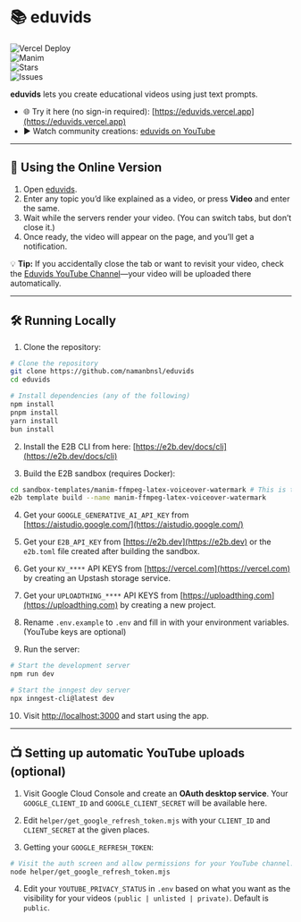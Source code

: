 # 📚 eduvids  

![Vercel Deploy](https://img.shields.io/badge/deploy-vercel-black?logo=vercel)  
![Manim](https://img.shields.io/badge/made%20with-manim-blue?logo=python)  
![Stars](https://img.shields.io/github/stars/namanbnsl/eduvids?style=social)  
![Issues](https://img.shields.io/github/issues/namanbnsl/eduvids)  

**eduvids** lets you create educational videos using just text prompts.  

- 🌐 Try it here (no sign-in required): [https://eduvids.vercel.app](https://eduvids.vercel.app)  
- ▶️ Watch community creations: [eduvids on YouTube](https://www.youtube.com/channel/UCws8TdWGs-Fo4UsBay3GtFA)  

---

## 🚀 Using the Online Version

1. Open [eduvids](https://eduvids.vercel.app).  
2. Enter any topic you’d like explained as a video, or press **Video** and enter the same.  
3. Wait while the servers render your video. (You can switch tabs, but don’t close it.)  
4. Once ready, the video will appear on the page, and you’ll get a notification.  

💡 **Tip:** If you accidentally close the tab or want to revisit your video, check the [Eduvids YouTube Channel](https://www.youtube.com/channel/UCws8TdWGs-Fo4UsBay3GtFA)—your video will be uploaded there automatically.  

---

## 🛠️ Running Locally

1. Clone the repository:
```bash
# Clone the repository
git clone https://github.com/namanbnsl/eduvids
cd eduvids

# Install dependencies (any of the following)
npm install
pnpm install
yarn install
bun install

```

2. Install the E2B CLI from here: [https://e2b.dev/docs/cli](https://e2b.dev/docs/cli)

3. Build the E2B sandbox (requires Docker):

```bash
cd sandbox-templates/manim-ffmpeg-latex-voiceover-watermark # This is the latest template
e2b template build --name manim-ffmpeg-latex-voiceover-watermark
```
4. Get your `GOOGLE_GENERATIVE_AI_API_KEY` from [https://aistudio.google.com/](https://aistudio.google.com/)
5. Get your `E2B_API_KEY` from [https://e2b.dev](https://e2b.dev) or the `e2b.toml` file created after building the sandbox.
6. Get your `KV_****` API KEYS from [https://vercel.com](https://vercel.com) by creating an Upstash storage service.
7. Get your `UPLOADTHING_****` API KEYS from [https://uploadthing.com](https://uploadthing.com) by creating a new project.
8. Rename `.env.example` to `.env` and fill in with your environment variables. (YouTube keys are optional)

9. Run the server:
```bash
# Start the development server
npm run dev

# Start the inngest dev server
npx inngest-cli@latest dev
```

10. Visit [http://localhost:3000](http://localhost:3000) and start using the app.

---

## 📺 Setting up automatic YouTube uploads (optional)
1. Visit Google Cloud Console and create an **OAuth desktop service**. Your `GOOGLE_CLIENT_ID` and `GOOGLE_CLIENT_SECRET` will be available here.
   
2. Edit `helper/get_google_refresh_token.mjs` with your `CLIENT_ID` and `CLIENT_SECRET` at the given places.
   
3. Getting your `GOOGLE_REFRESH_TOKEN`:
```bash
# Visit the auth screen and allow permissions for your YouTube channel. The REFRESH_TOKEN will be visible on the console after that.
node helper/get_google_refresh_token.mjs
```

4. Edit your `YOUTUBE_PRIVACY_STATUS` in `.env` based on what you want as the visibility for your videos `(public | unlisted | private)`. Default is `public`.




